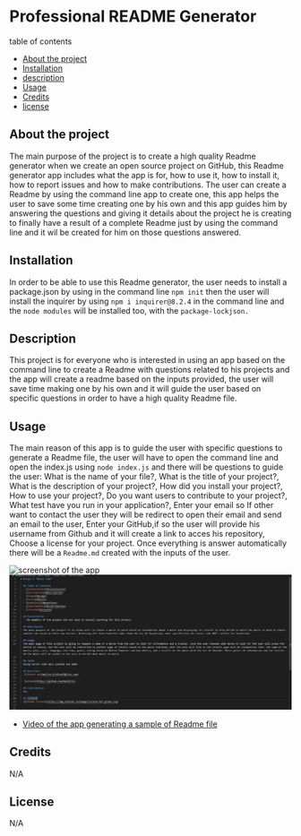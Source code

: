 # Professional README Generator #

table of contents
  - [About the project](#abouttheproject)
  - [Installation](#installation)
  - [description](#description)
  - [Usage](#usage)
  - [Credits](#credits)
  - [license](#license)

## About the project 

The main purpose of the project is to create a high quality Readme generator when we create an open source project on GitHub, this Readme generator app includes what the app is for, how to use it, how to install it, how to report issues and how to make contributions. The user can create a Readme by using the command line app to create one, this app helps the user to save some time creating one by his own and this app guides him by answering the questions and giving it details about the project he is creating to finally have a result of a complete Readme just by using the command line and it wil be created for him on those questions answered. 

## Installation 

In order to be able to use this Readme generator, the user needs to install a package.json by using in the command line `npm init` then the user will install the inquirer by using `npm i inquirer@8.2.4` in the command line and the `node modules` will be installed too, with the `package-lockjson.` 

## Description 

This project is for everyone who is interested in using an app based on the command line to create a Readme with questions related to his projects and the app will create a readme based on the inputs provided, the user will save time making one by his own and it will guide the user based on specific questions in order to have a high quality Readme file.

## Usage 

The main reason of this app is to guide the user with specific questions to generate a Readme file, the user will have to open the command line and open the index.js using `node index.js` and there will be questions to guide the user: What is the name of your file?, What is the title of your project?, What is the description of your project?, How did you install your project?, How to use your project?, Do you want users to contribute to your project?, What test have you run in your application?, Enter your email so If other want to contact the user they will be redirect to open their email and send an email to the user, Enter your GitHub,if so the user will provide his username from Github and it will create a link to acces his repository, Choose a license for your project. Once everything  is answer automatically there will be a `Readme.md` created with the inputs of the user.

![screenshot of the app](./images/screenshot.jpg)
![sample readme](./images/samplereadme.jpg)

- [Video of the app generating a sample of Readme file](https://app.castify.com/view/6b145d32-5259-4286-9a4c-216edfe5d4c1)

## Credits 

N/A

## License 
N/A